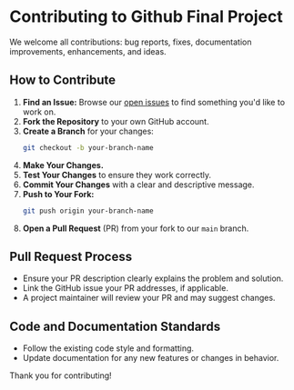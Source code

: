 # Contributing to Github Final Project

We welcome all contributions: bug reports, fixes, documentation improvements, enhancements, and ideas.

## How to Contribute

1.  **Find an Issue:** Browse our [open issues](https://github.com/yourmfstartup/repo-name/issues) to find something you'd like to work on.
2.  **Fork the Repository** to your own GitHub account.
3.  **Create a Branch** for your changes:
    ```bash
    git checkout -b your-branch-name
    ```
4.  **Make Your Changes.**
5.  **Test Your Changes** to ensure they work correctly.
6.  **Commit Your Changes** with a clear and descriptive message.
7.  **Push to Your Fork:**
    ```bash
    git push origin your-branch-name
    ```
8.  **Open a Pull Request** (PR) from your fork to our `main` branch.

## Pull Request Process

*   Ensure your PR description clearly explains the problem and solution.
*   Link the GitHub issue your PR addresses, if applicable.
*   A project maintainer will review your PR and may suggest changes.

## Code and Documentation Standards

*   Follow the existing code style and formatting.
*   Update documentation for any new features or changes in behavior.

Thank you for contributing!
